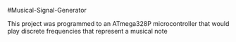 #Musical-Signal-Generator

This project was programmed to an ATmega328P microcontroller that would play discrete frequencies that represent a musical note
